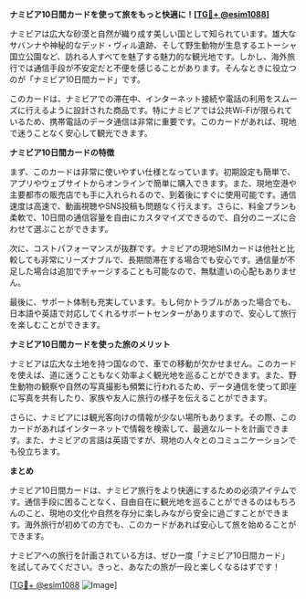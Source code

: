 **ナミビア10日間カードを使って旅をもっと快適に！[[TG💪+ @esim1088](https://t.me/s/esim1088)]**

ナミビアは広大な砂漠と自然が織り成す美しい国として知られています。雄大なサバンナや神秘的なデッド・ヴィル遺跡、そして野生動物が生息するエトーシャ国立公園など、訪れる人すべてを魅了する魅力的な観光地です。しかし、海外旅行では通信手段が不安定だと不便を感じることがあります。そんなときに役立つのが「ナミビア10日間カード」です。

このカードは、ナミビアでの滞在中、インターネット接続や電話の利用をスムーズに行えるように設計された商品です。特にナミビアでは公共Wi-Fiが限られているため、携帯電話のデータ通信は非常に重要です。このカードがあれば、現地で迷うことなく安心して観光できます。

**ナミビア10日間カードの特徴**

まず、このカードは非常に使いやすい仕様となっています。初期設定も簡単で、アプリやウェブサイトからオンラインで簡単に購入できます。また、現地空港や主要都市の販売店でも手に入れられるので、到着後にすぐに使用可能です。通信速度は高速で、動画視聴やSNS投稿も問題なく行えます。さらに、料金プランも柔軟で、10日間の通信容量を自由にカスタマイズできるので、自分のニーズに合わせて選ぶことができます。

次に、コストパフォーマンスが抜群です。ナミビアの現地SIMカードは他社と比較しても非常にリーズナブルで、長期間滞在する場合でも安心です。通信量が不足した場合は追加でチャージすることも可能なので、無駄遣いの心配もありません。

最後に、サポート体制も充実しています。もし何かトラブルがあった場合でも、日本語や英語で対応してくれるサポートセンターがありますので、安心して旅行を楽しむことができます。

**ナミビア10日間カードを使った旅のメリット**

ナミビアは広大な土地を持つ国なので、車での移動が欠かせません。このカードを使えば、道に迷うこともなく効率よく観光地を巡ることができます。また、野生動物の観察や自然の写真撮影も頻繁に行われるため、データ通信を使って即座に写真を共有したり、家族や友人に旅行の様子を伝えることができます。

さらに、ナミビアには観光客向けの情報が少ない場所もあります。その際、このカードがあればインターネットで情報を検索して、最適なルートを計画できます。また、ナミビアの言語は英語ですが、現地の人々とのコミュニケーションでも役立ちます。

**まとめ**

ナミビア10日間カードは、ナミビア旅行をより快適にするための必須アイテムです。通信手段に困ることなく、自由自在に観光地を巡ることができるのはもちろんのこと、現地の文化や自然を存分に楽しみながら安全に過ごすことができます。海外旅行が初めての方でも、このカードがあれば安心して旅を始めることができます。

ナミビアへの旅行を計画されている方は、ぜひ一度「ナミビア10日間カード」を試してみてください。きっと、あなたの旅が一段と楽しくなるはずです！

[[TG💪+ @esim1088](https://t.me/s/esim1088) ![Image](https://i.postimg.cc/Y0z9fWf4/image.png)]